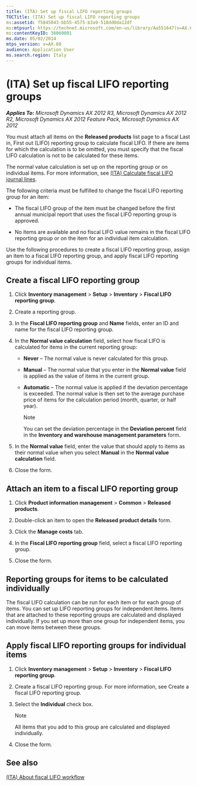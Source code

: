 ```yaml
---
title: (ITA) Set up fiscal LIFO reporting groups
TOCTitle: (ITA) Set up fiscal LIFO reporting groups
ms:assetid: f5845043-bb55-4575-b3a9-518dd0da12df
ms:mtpsurl: https://technet.microsoft.com/en-us/library/Aa551647(v=AX.60)
ms:contentKeyID: 36060001
ms.date: 05/02/2014
mtps_version: v=AX.60
audience: Application User
ms.search.region: Italy
---
```


# (ITA) Set up fiscal LIFO reporting groups 


_**Applies To:** Microsoft Dynamics AX 2012 R3, Microsoft Dynamics AX 2012 R2, Microsoft Dynamics AX 2012 Feature Pack, Microsoft Dynamics AX 2012_

You must attach all items on the **Released products** list page to a fiscal Last in, First out (LIFO) reporting group to calculate fiscal LIFO. If there are items for which the calculation is to be omitted, you must specify that the fiscal LIFO calculation is not to be calculated for these items.

The normal value calculation is set up on the reporting group or on individual items. For more information, see [(ITA) Calculate fiscal LIFO journal lines](ita-calculate-fiscal-lifo-journal-lines.md).

The following criteria must be fulfilled to change the fiscal LIFO reporting group for an item:

  - The fiscal LIFO group of the item must be changed before the first annual municipal report that uses the fiscal LIFO reporting group is approved.

  - No items are available and no fiscal LIFO value remains in the fiscal LIFO reporting group or on the item for an individual item calculation.

Use the following procedures to create a fiscal LIFO reporting group, assign an item to a fiscal LIFO reporting group, and apply fiscal LIFO reporting groups for individual items.

## Create a fiscal LIFO reporting group

1.  Click **Inventory management** \> **Setup** \> **Inventory** \> **Fiscal LIFO reporting group**.

2.  Create a reporting group.

3.  In the **Fiscal LIFO reporting group** and **Name** fields, enter an ID and name for the fiscal LIFO reporting group.

4.  In the **Normal value calculation** field, select how fiscal LIFO is calculated for items in the current reporting group:
    
      - **Never** – The normal value is never calculated for this group.
    
      - **Manual** – The normal value that you enter in the **Normal value** field is applied as the value of items in the current group.
    
      - **Automatic** – The normal value is applied if the deviation percentage is exceeded. The normal value is then set to the average purchase price of items for the calculation period (month, quarter, or half year).
        

        > [!NOTE]
        > <P>You can set the deviation percentage in the <STRONG>Deviation percent</STRONG> field in the <STRONG>Inventory and warehouse management parameters</STRONG> form.</P>



5.  In the **Normal value** field, enter the value that should apply to items as their normal value when you select **Manual** in the **Normal value calculation** field.

6.  Close the form.

## Attach an item to a fiscal LIFO reporting group

1.  Click **Product information management** \> **Common** \> **Released products**.

2.  Double-click an item to open the **Released product details** form.

3.  Click the **Manage costs** tab.

4.  In the **Fiscal LIFO reporting group** field, select a fiscal LIFO reporting group.

5.  Close the form.

## Reporting groups for items to be calculated individually

The fiscal LIFO calculation can be run for each item or for each group of items. You can set up LIFO reporting groups for independent items. Items that are attached to these reporting groups are calculated and displayed individually. If you set up more than one group for independent items, you can move items between these groups.

## Apply fiscal LIFO reporting groups for individual items

1.  Click **Inventory management** \> **Setup** \> **Inventory** \> **Fiscal LIFO reporting group**.

2.  Create a fiscal LIFO reporting group. For more information, see Create a fiscal LIFO reporting group.

3.  Select the **Individual** check box.
    

    > [!NOTE]
    > <P>All items that you add to this group are calculated and displayed individually.</P>



4.  Close the form.

## See also

[(ITA) About fiscal LIFO workflow](ita-about-fiscal-lifo-workflow.md)

  



